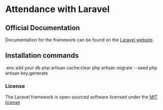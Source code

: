 # Attendance with Laravel

## Official Documentation

Documentation for the framework can be found on the [Laravel website](http://laravel.com/docs).

## Installation commands

.env add your db
php artisan cache:clear
php artisan migrate --seed
php artisan key:generate

### License

The Laravel framework is open-sourced software licensed under the [MIT license](http://opensource.org/licenses/MIT)
